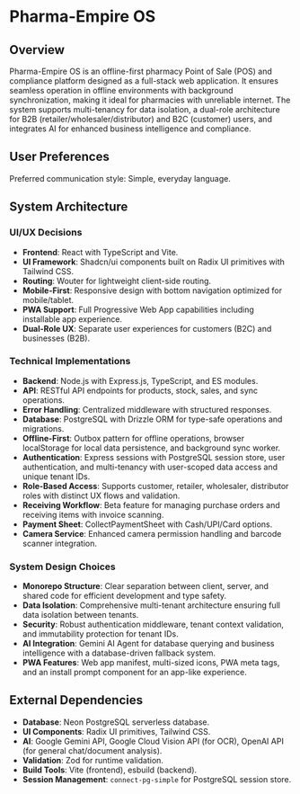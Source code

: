 # Pharma-Empire OS

## Overview

Pharma-Empire OS is an offline-first pharmacy Point of Sale (POS) and compliance platform designed as a full-stack web application. It ensures seamless operation in offline environments with background synchronization, making it ideal for pharmacies with unreliable internet. The system supports multi-tenancy for data isolation, a dual-role architecture for B2B (retailer/wholesaler/distributor) and B2C (customer) users, and integrates AI for enhanced business intelligence and compliance.

## User Preferences

Preferred communication style: Simple, everyday language.

## System Architecture

### UI/UX Decisions
- **Frontend**: React with TypeScript and Vite.
- **UI Framework**: Shadcn/ui components built on Radix UI primitives with Tailwind CSS.
- **Routing**: Wouter for lightweight client-side routing.
- **Mobile-First**: Responsive design with bottom navigation optimized for mobile/tablet.
- **PWA Support**: Full Progressive Web App capabilities including installable app experience.
- **Dual-Role UX**: Separate user experiences for customers (B2C) and businesses (B2B).

### Technical Implementations
- **Backend**: Node.js with Express.js, TypeScript, and ES modules.
- **API**: RESTful API endpoints for products, stock, sales, and sync operations.
- **Error Handling**: Centralized middleware with structured responses.
- **Database**: PostgreSQL with Drizzle ORM for type-safe operations and migrations.
- **Offline-First**: Outbox pattern for offline operations, browser localStorage for local data persistence, and background sync worker.
- **Authentication**: Express sessions with PostgreSQL session store, user authentication, and multi-tenancy with user-scoped data access and unique tenant IDs.
- **Role-Based Access**: Supports customer, retailer, wholesaler, distributor roles with distinct UX flows and validation.
- **Receiving Workflow**: Beta feature for managing purchase orders and receiving items with invoice scanning.
- **Payment Sheet**: CollectPaymentSheet with Cash/UPI/Card options.
- **Camera Service**: Enhanced camera permission handling and barcode scanner integration.

### System Design Choices
- **Monorepo Structure**: Clear separation between client, server, and shared code for efficient development and type safety.
- **Data Isolation**: Comprehensive multi-tenant architecture ensuring full data isolation between tenants.
- **Security**: Robust authentication middleware, tenant context validation, and immutability protection for tenant IDs.
- **AI Integration**: Gemini AI Agent for database querying and business intelligence with a database-driven fallback system.
- **PWA Features**: Web app manifest, multi-sized icons, PWA meta tags, and an install prompt component for an app-like experience.

## External Dependencies

- **Database**: Neon PostgreSQL serverless database.
- **UI Components**: Radix UI primitives, Tailwind CSS.
- **AI**: Google Gemini API, Google Cloud Vision API (for OCR), OpenAI API (for general chat/document analysis).
- **Validation**: Zod for runtime validation.
- **Build Tools**: Vite (frontend), esbuild (backend).
- **Session Management**: `connect-pg-simple` for PostgreSQL session store.